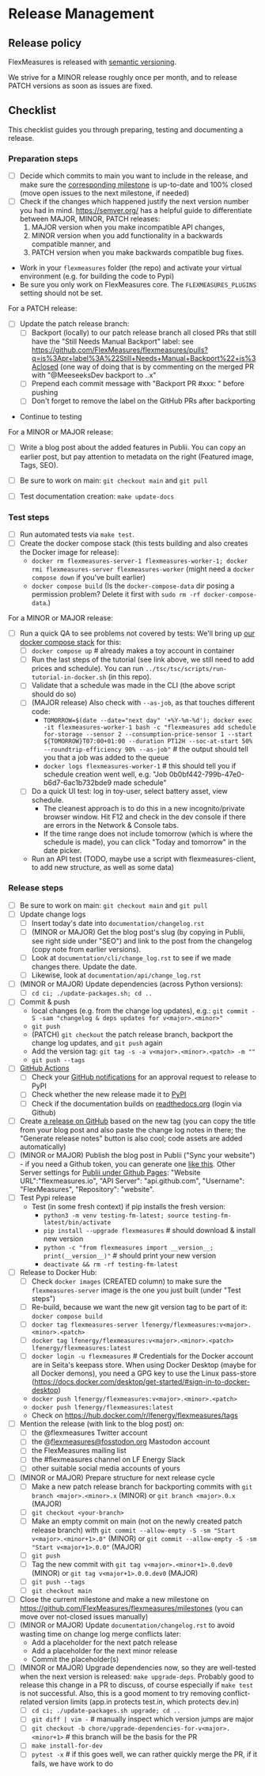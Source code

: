 # Release Management


## Release policy

FlexMeasures is released with [semantic versioning](https://semver.org/).

We strive for a MINOR release roughly once per month,
and to release PATCH versions as soon as issues are fixed.

## Checklist

This checklist guides you through preparing, testing and documenting a release.


### Preparation steps

- [ ] Decide which commits to main you want to include in the release, and make sure the [corresponding milestone](https://github.com/FlexMeasures/flexmeasures/milestones) is up-to-date and 100% closed (move open issues to the next milestone, if needed)
- [ ] Check if the changes which happened justify the next version number you had in mind. https://semver.org/ has a helpful guide to differentiate between MAJOR, MINOR, PATCH releases:
  1. MAJOR version when you make incompatible API changes,
  2. MINOR version when you add functionality in a backwards compatible manner, and
  3. PATCH version when you make backwards compatible bug fixes.
- Work in your `flexmeasures` folder (the repo) and activate your virtual environment (e.g. for building the code to Pypi)
- Be sure you only work on FlexMeasures core. The `FLEXMEASURES_PLUGINS` setting should not be set.

For a PATCH release:

- [ ] Update the patch release branch:
  - [ ] Backport (locally) to our patch release branch all closed PRs that still have the "Still Needs Manual Backport" label: see https://github.com/FlexMeasures/flexmeasures/pulls?q=is%3Apr+label%3A%22Still+Needs+Manual+Backport%22+is%3Aclosed (one way of doing that is by commenting on the merged PR with "@MeeseeksDev backport to <major>.<minor>.x"
  - [ ] Prepend each commit message with "Backport PR #xxx: " before pushing
  - [ ] Don't forget to remove the label on the GitHub PRs after backporting
- Continue to testing

For a MINOR or MAJOR release:

- [ ] Write a blog post about the added features in Publii. You can copy an earlier post, but pay attention to metadata on the right (Featured image, Tags, SEO).
- [ ] Be sure to work on main: `git checkout main` and `git pull`
- [ ] Test documentation creation: `make update-docs`


### Test steps

- [ ] Run automated tests via `make test`.
- [ ] Create the docker compose stack (this tests building and also creates the Docker image for release):
  - `docker rm flexmeasures-server-1 flexmeasures-worker-1; docker rmi flexmeasures-server flexmeasures-worker`  (might need a `docker compose down` if you've built earlier)
  - `docker compose build`  (Is the `docker-compose-data` dir posing a permission problem? Delete it first with `sudo rm -rf docker-compose-data`.)

For a MINOR or MAJOR release:

- [ ] Run a quick QA to see problems not covered by tests: We'll bring up [our docker compose stack](https://flexmeasures.readthedocs.io/en/latest/dev/docker-compose.html#seeing-it-work-running-the-toy-tutorial) for this:
  - [ ] `docker compose up`  # already makes a toy account in container
  - [ ] Run the last steps of the tutorial (see link above, we still need to add prices and schedule). You can run `../tsc/tsc/scripts/run-tutorial-in-docker.sh` (in this repo).
  - [ ] Validate that a schedule was made in the CLI (the above script should do so)
  - [ ] (MAJOR release) Also check with `--as-job`, as that touches different code:
    - `TOMORROW=$(date --date="next day" '+%Y-%m-%d'); docker exec -it flexmeasures-worker-1 bash -c "flexmeasures add schedule for-storage --sensor 2 --consumption-price-sensor 1 --start ${TOMORROW}T07:00+01:00 --duration PT12H --soc-at-start 50% --roundtrip-efficiency 90% --as-job"`  # the output should tell you that a job was added to the queue
    - `docker logs flexmeasures-worker-1`  # this should tell you if schedule creation went well, e.g. "Job 0b0bf442-799b-47e0-b6d7-6ac1b732bde9 made schedule"
  - [ ] Do a quick UI test: log in toy-user, select battery asset, view schedule.
    - The cleanest approach is to do this in a new incognito/private browser window. Hit F12 and check in the dev console if there are errors in the Network & Console tabs.
    - If the time range does not include tomorrow (which is where the schedule is made), you can click "Today and tomorrow" in the date picker.
  - Run an API test (TODO, maybe use a script with flexmeasures-client, to add new structure, as well as some data)


### Release steps

- [ ] Be sure to work on main: `git checkout main` and `git pull`
- [ ] Update change logs
  - [ ] Insert today's date into `documentation/changelog.rst`
  - [ ] (MINOR or MAJOR) Get the blog post's slug (by copying in Publii, see right side under "SEO") and link to the post from the changelog (copy note from earlier versions).	
  - [ ] Look at `documentation/cli/change_log.rst` to see if we made changes there. Update the date.
  - [ ] Likewise, look at `documentation/api/change_log.rst`
- [ ] (MINOR or MAJOR) Update dependencies (across Python versions): 
  - [ ] `cd ci; ./update-packages.sh; cd ..`
- [ ] Commit & push
  - local changes (e.g. from the change log updates), e.g.: `git commit -S -sam "changelog & deps updates for v<major>.<minor>"`
  - `git push`
  - (PATCH) `git checkout` the patch release branch, backport the change log updates, and `git push` again
  - Add the version tag: `git tag -s -a v<major>.<minor>.<patch> -m ""`
  - `git push --tags`
- [ ] [GitHub Actions](https://github.com/FlexMeasures/flexmeasures/actions)
  - [ ] Check your [GitHub notifications](https://github.com/notifications) for an approval request to release to PyPI
  - [ ] Check whether the new release made it to [PyPI](https://pypi.org/p/flexmeasures)
  - [ ] Check if the documentation builds on [readthedocs.org](https://readthedocs.org/projects/flexmeasures/builds/) (login via Github)
- [ ] Create [a release on GitHub](https://github.com/FlexMeasures/flexmeasures/releases) based on the new tag (you can copy the title from your blog post and also paste the change log notes in there; the "Generate release notes" button is also cool; code assets are added automatically)
- [ ] (MINOR or MAJOR) Publish the blog post in Publii ("Sync your website") - if you need a Github token, you can generate one [like this](https://github.com/settings/tokens/new?scopes=public_repo,repo_deployment&description=Token%20for%20Deployment%20to%20GitHub%20Pages). Other Server settings for [Publii under Github Pages](https://getpublii.com/docs/host-static-website-github-pages.html): "Website URL":"flexmeasures.io", "API Server": "api.github.com", "Username": "FlexMeasures", "Repository": "website".
- [ ] Test Pypi release
  - Test (in some fresh context) if pip installs the fresh version:
    - `python3 -m venv testing-fm-latest; source testing-fm-latest/bin/activate`
    - `pip install --upgrade flexmeasures`  # should download & install new version
    - `python -c "from flexmeasures import __version__; print(__version__)"` # should print your new version
    - `deactivate && rm -rf testing-fm-latest`
- [ ] Release to Docker Hub:
  - [ ] Check `docker images` (CREATED column) to make sure the `flexmeasures-server` image is the one you just built (under "Test steps")
  - [ ] Re-build, because we want the new git version tag to be part of it: `docker compose build`
  - [ ] `docker tag flexmeasures-server lfenergy/flexmeasures:v<major>.<minor>.<patch>`
  - [ ] `docker tag lfenergy/flexmeasures:v<major>.<minor>.<patch> lfenergy/flexmeasures:latest`
  - [ ] `docker login -u flexmeasures`  # Credentials for the Docker account are in Seita's keepass store. When using Docker Desktop (maybe for all Docker demons), you need a GPG key to use the Linux pass-store (https://docs.docker.com/desktop/get-started/#sign-in-to-docker-desktop)
  - `docker push lfenergy/flexmeasures:v<major>.<minor>.<patch>`
  - `docker push lfenergy/flexmeasures:latest`
  - Check on https://hub.docker.com/r/lfenergy/flexmeasures/tags
- [ ] Mention the release (with link to the blog post) on:
  - [ ] the @flexmeasures Twitter account
  - [ ] the @flexmeasures@fosstodon.org Mastodon account
  - [ ] the FlexMeasures mailing list
  - [ ] the #flexmeasures channel on LF Energy Slack
  - [ ] other suitable social media accounts of yours
- [ ] (MINOR or MAJOR) Prepare structure for next release cycle
  - [ ] Make a new patch release branch for backporting commits with `git branch <major>.<minor>.x` (MINOR) or `git branch <major>.0.x` (MAJOR) 
  - [ ] `git checkout <your-branch>`
  - [ ] Make an empty commit on main (not on the newly created patch release branch) with `git commit --allow-empty -S -sm "Start v<major>.<minor+1>.0"` (MINOR) or `git commit --allow-empty -S -sm "Start v<major+1>.0.0"` (MAJOR)
  - [ ] `git push`
  - [ ] Tag the new commit with `git tag v<major>.<minor+1>.0.dev0` (MINOR) or `git tag v<major+1>.0.0.dev0` (MAJOR)
  - [ ] `git push --tags`
  - [ ] `git checkout main`
- [ ] Close the current milestone and make a new milestone on https://github.com/FlexMeasures/flexmeasures/milestones (you can move over not-closed issues manually)
- [ ] (MINOR or MAJOR) Update `documentation/changelog.rst` to avoid wasting time on change log merge conflicts later:
  - Add a placeholder for the next patch release
  - Add a placeholder for the next minor release
  - Commit the placeholder(s)
- [ ] (MINOR or MAJOR) Upgrade dependencies now, so they are well-tested when the next version is released: `make upgrade-deps`. Probably good to release this change in a PR to discuss, of course especially if `make test` is not successful. Also, this is a good moment to try removing conflict-related version limits (app.in protects test.in, which protects dev.in) 
  - [ ] `cd ci; ./update-packages.sh upgrade; cd ..`
  - [ ] `git diff | vim -`  # manually inspect which version jumps are major
  - [ ] `git checkout -b chore/upgrade-dependencies-for-v<major>.<minor+1>`  # this branch will be the basis for the PR
  - [ ] `make install-for-dev`
  - [ ] `pytest -x`  # if this goes well, we can rather quickly merge the PR, if it fails, we have work to do

